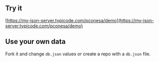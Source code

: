 ## Try it

[https://my-json-server.typicode.com/pconesa/demo](https://my-json-server.typicode.com/pconesa/demo)

## Use your own data

Fork it and change `db.json` values or create a repo with a `db.json` file.
